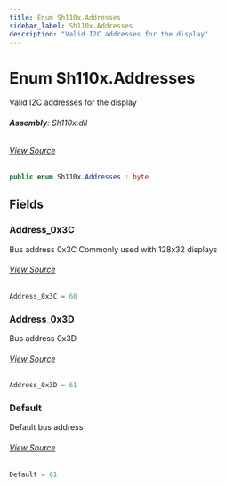 ```yaml
---
title: Enum Sh110x.Addresses
sidebar_label: Sh110x.Addresses
description: "Valid I2C addresses for the display"
---
```

# Enum Sh110x.Addresses
Valid I2C addresses for the display

###### **Assembly**: Sh110x.dll
###### [View Source](https://github.com/WildernessLabs/Meadow.Foundation.git/blob/develop/Source/Meadow.Foundation.Peripherals/Displays.Sh110x/Driver/Sh110x.Enums.cs#L69)
```csharp title="Declaration"
public enum Sh110x.Addresses : byte
```
## Fields
### Address_0x3C
Bus address 0x3C
Commonly used with 128x32 displays
###### [View Source](https://github.com/WildernessLabs/Meadow.Foundation.git/blob/develop/Source/Meadow.Foundation.Peripherals/Displays.Sh110x/Driver/Sh110x.Enums.cs#L75)
```csharp title="Declaration"
Address_0x3C = 60
```
### Address_0x3D
Bus address 0x3D
###### [View Source](https://github.com/WildernessLabs/Meadow.Foundation.git/blob/develop/Source/Meadow.Foundation.Peripherals/Displays.Sh110x/Driver/Sh110x.Enums.cs#L79)
```csharp title="Declaration"
Address_0x3D = 61
```
### Default
Default bus address
###### [View Source](https://github.com/WildernessLabs/Meadow.Foundation.git/blob/develop/Source/Meadow.Foundation.Peripherals/Displays.Sh110x/Driver/Sh110x.Enums.cs#L83)
```csharp title="Declaration"
Default = 61
```
